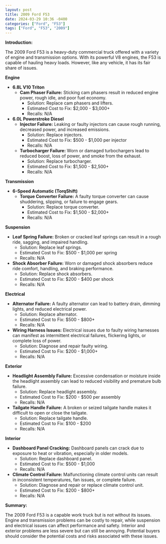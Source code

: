 ```yaml
---
layout: post
title: 2009 Ford F53
date: 2024-03-29 10:36 -0400
categories: ["Ford", "F53"]
tags: ["Ford", "F53", "2009"]
---
```

**Introduction:**

The 2009 Ford F53 is a heavy-duty commercial truck offered with a variety of engine and transmission options. With its powerful V8 engines, the F53 is capable of hauling heavy loads. However, like any vehicle, it has its fair share of issues.

**Engine**
- **6.8L V10 Triton**
  - **Cam Phaser Failure:** Sticking cam phasers result in reduced engine power, rough idle, and poor fuel economy.
    - Solution: Replace cam phasers and lifters.
    - Estimated Cost to Fix: $2,000 - $3,000+
    - Recalls: N/A
- **6.0L Powerstroke Diesel**
  - **Injector Failure:** Leaking or faulty injectors can cause rough running, decreased power, and increased emissions.
    - Solution: Replace injectors.
    - Estimated Cost to Fix: $500 - $1,000 per injector
    - Recalls: N/A
  - **Turbocharger Failure:** Worn or damaged turbochargers lead to reduced boost, loss of power, and smoke from the exhaust.
    - Solution: Replace turbocharger.
    - Estimated Cost to Fix: $1,500 - $2,500+
    - Recalls: N/A

**Transmission**
- **6-Speed Automatic (TorqShift)**
  - **Torque Converter Failure:** A faulty torque converter can cause shuddering, slipping, or failure to engage gears.
    - Solution: Replace torque converter.
    - Estimated Cost to Fix: $1,500 - $2,000+
    - Recalls: N/A

**Suspension**
- **Leaf Spring Failure:** Broken or cracked leaf springs can result in a rough ride, sagging, and impaired handling.
    - Solution: Replace leaf springs.
    - Estimated Cost to Fix: $500 - $1,000 per spring
    - Recalls: N/A
- **Shock Absorber Failure:** Worn or damaged shock absorbers reduce ride comfort, handling, and braking performance.
    - Solution: Replace shock absorbers.
    - Estimated Cost to Fix: $200 - $400 per shock
    - Recalls: N/A

**Electrical**
- **Alternator Failure:** A faulty alternator can lead to battery drain, dimming lights, and reduced electrical power.
    - Solution: Replace alternator.
    - Estimated Cost to Fix: $500 - $800+
    - Recalls: N/A
- **Wiring Harness Issues:** Electrical issues due to faulty wiring harnesses can manifest as intermittent electrical failures, flickering lights, or complete loss of power.
    - Solution: Diagnose and repair faulty wiring.
    - Estimated Cost to Fix: $200 - $1,000+
    - Recalls: N/A

**Exterior**
- **Headlight Assembly Failure:** Excessive condensation or moisture inside the headlight assembly can lead to reduced visibility and premature bulb failure.
    - Solution: Replace headlight assembly.
    - Estimated Cost to Fix: $200 - $500 per assembly
    - Recalls: N/A
- **Tailgate Handle Failure:** A broken or seized tailgate handle makes it difficult to open or close the tailgate.
    - Solution: Replace tailgate handle.
    - Estimated Cost to Fix: $100 - $200
    - Recalls: N/A

**Interior**
- **Dashboard Panel Cracking:** Dashboard panels can crack due to exposure to heat or vibration, especially in older models.
    - Solution: Replace dashboard panel.
    - Estimated Cost to Fix: $500 - $1,000
    - Recalls: N/A
- **Climate Control Failure:** Malfunctioning climate control units can result in inconsistent temperatures, fan issues, or complete failure.
    - Solution: Diagnose and repair or replace climate control unit.
    - Estimated Cost to Fix: $200 - $800+
    - Recalls: N/A

**Summary:**

The 2009 Ford F53 is a capable work truck but is not without its issues. Engine and transmission problems can be costly to repair, while suspension and electrical issues can affect performance and safety. Interior and exterior problems are less severe but can still be annoying. Potential buyers should consider the potential costs and risks associated with these issues.
